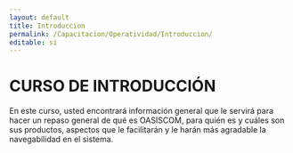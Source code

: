 ```yaml
---
layout: default
title: Introduccion
permalink: /Capacitacion/Operatividad/Introduccion/
editable: si
---
```


# CURSO DE INTRODUCCIÓN


En este curso, usted encontrará información general que le servirá para hacer un repaso general de qué es OASISCOM, para quién es y cuáles son sus productos, aspectos que le facilitarán y le harán más agradable la navegabilidad en el sistema. 







